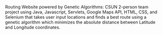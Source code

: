 Routing Website powered by Genetic Algorithms: CSUN 2-person team project using Java, Javascript, Servlets, Google Maps API, HTML, CSS, and Selenium that takes user input locations and finds a best route using a genetic algorithm which minimizes the absolute distance between Latitude and Longitude coordinates.

